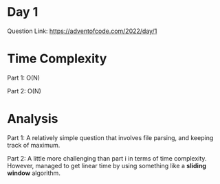 # Day 1

Question Link: https://adventofcode.com/2022/day/1

# Time Complexity

Part 1: O(N)

Part 2: O(N)

# Analysis
Part 1: A relatively simple question that involves file parsing, and keeping track of maximum.

Part 2: A little more challenging than part i in terms of time complexity. However, managed to get linear time by using something like a **sliding window** algorithm.

